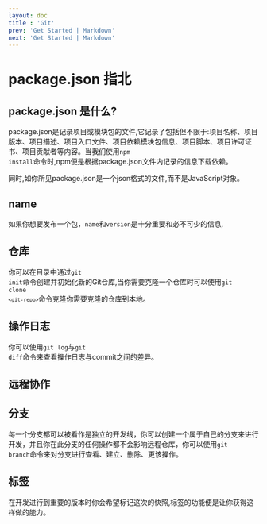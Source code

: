 ```yaml
---
layout: doc
title : 'Git'
prev: 'Get Started | Markdown'
next: 'Get Started | Markdown'
---
```


# package.json 指北

## package.json 是什么?
package.json是记录项目或模块包的文件,它记录了包括但不限于:项目名称、项目版本、项目描述、项目入口文件、项目依赖模块包信息、项目脚本、项目许可证书、项目贡献者等内容。当我们使用<code>npm install</code>命令时,npm便是根据package.json文件内记录的信息下载依赖。<br/>

同时,如你所见package.json是一个json格式的文件,而不是JavaScript对象。


## name
如果你想要发布一个包，<code>name</code>和<code>version</code>是十分重要和必不可少的信息,

## 仓库
你可以在目录中通过<code>git init</code>命令创建并初始化新的Git仓库,当你需要克隆一个仓库时可以使用<code>git clone `<git-repo>`</code>命令克隆你需要克隆的仓库到本地。


## 操作日志
你可以使用<code>git log</code>与<code>git diff</code>命令来查看操作日志与commit之间的差异。


## 远程协作

## 分支
每一个分支都可以被看作是独立的开发线，你可以创建一个属于自己的分支来进行开发，并且你在此分支的任何操作都不会影响远程仓库，你可以使用<code>git branch</code>命令来对分支进行查看、建立、删除、更该操作。

## 标签
在开发进行到重要的版本时你会希望标记这次的快照,标签的功能便是让你获得这样做的能力。

